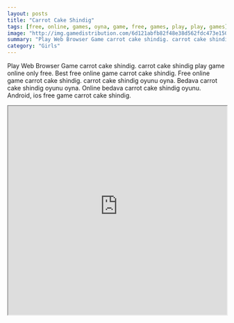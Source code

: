 ```yaml
---
layout: posts
title: "Carrot Cake Shindig"
tags: [free, online, games, oyna, game, free, games, play, play, games]
image: "http://img.gamedistribution.com/6d121abfb82f48e38d562fdc473e1504.jpg"
summary: "Play Web Browser Game carrot cake shindig. carrot cake shindig play game online only free. Best free online game carrot cake shindig. Free online game carrot cake shindig. carrot cake shindig oyunu oyna. Bedava carrot cake shindig oyunu oyna. Online bedava carrot cake shindig oyunu. Android, ios free game carrot cake shindig."
category: "Girls"
---
```


Play Web Browser Game carrot cake shindig. carrot cake shindig play game online only free. Best free online game carrot cake shindig. Free online game carrot cake shindig. carrot cake shindig oyunu oyna. Bedava carrot cake shindig oyunu oyna. Online bedava carrot cake shindig oyunu. Android, ios free game carrot cake shindig.

<iframe width="100%" height="480px;" src="http://flash.gamedistribution.com?game=6d121abfb82f48e38d562fdc473e1504"></iframe>